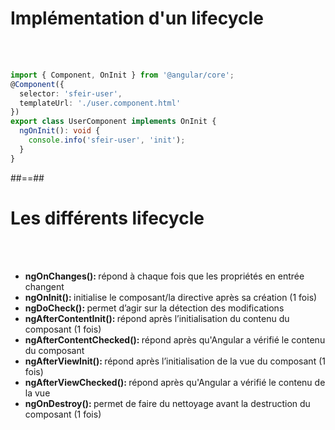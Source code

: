 <!-- .slide: class="with-code inconsolata" -->
# Implémentation d'un lifecycle
<br><br>

```typescript
import { Component, OnInit } from '@angular/core';
@Component({
  selector: 'sfeir-user',
  templateUrl: './user.component.html'  
})
export class UserComponent implements OnInit {
  ngOnInit(): void {
    console.info('sfeir-user', 'init');  
  }  
}
```
<!-- .element: class="big-code" -->


##==##
<!-- .slide -->
# Les différents lifecycle
<br><br>

- <b>ngOnChanges(): </b>répond à chaque fois que les propriétés en entrée changent
- <b>ngOnInit(): </b>initialise le composant/la directive après sa création (1 fois)
- <b>ngDoCheck(): </b>permet d’agir sur la détection des modifications
- <b>ngAfterContentInit(): </b>répond après l’initialisation du contenu du composant (1 fois)
- <b>ngAfterContentChecked(): </b>répond après qu'Angular a vérifié le contenu du composant
- <b>ngAfterViewInit(): </b>répond après l’initialisation de la vue du composant (1 fois)
- <b>ngAfterViewChecked(): </b>répond après qu'Angular a vérifié le contenu de la vue
- <b>ngOnDestroy(): </b>permet de faire du nettoyage avant la destruction du composant (1 fois)
